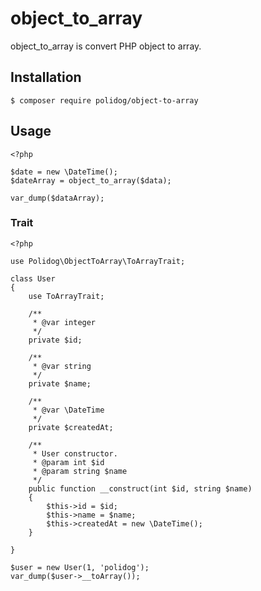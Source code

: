 # object_to_array
object_to_array is convert PHP object to array.


## Installation

```
$ composer require polidog/object-to-array
```

## Usage

```
<?php

$date = new \DateTime();
$dateArray = object_to_array($data);

var_dump($dataArray);
```


### Trait

```
<?php

use Polidog\ObjectToArray\ToArrayTrait;

class User
{
    use ToArrayTrait;

    /**
     * @var integer
     */
    private $id;

    /**
     * @var string
     */
    private $name;

    /**
     * @var \DateTime
     */
    private $createdAt;

    /**
     * User constructor.
     * @param int $id
     * @param string $name
     */
    public function __construct(int $id, string $name)
    {
        $this->id = $id;
        $this->name = $name;
        $this->createdAt = new \DateTime();
    }
    
}

$user = new User(1, 'polidog');
var_dump($user->__toArray());
```



